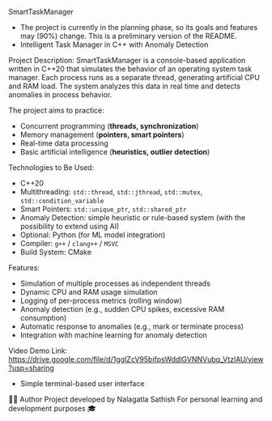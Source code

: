 SmartTaskManager
- The project is currently in the planning phase, so its goals and features may (90%) change. This is a preliminary version of the README.
- Intelligent Task Manager in C++ with Anomaly Detection

Project Description:
SmartTaskManager is a console-based application written in C++20 that simulates the behavior of an operating system task manager. Each process runs as a separate thread, generating artificial CPU and RAM load. The system analyzes this data in real time and detects anomalies in process behavior.

The project aims to practice:
* Concurrent programming (**threads, synchronization**)
* Memory management (**pointers, smart pointers**)
* Real-time data processing
* Basic artificial intelligence (**heuristics, outlier detection**)

Technologies to Be Used:
* C++20
* Multithreading: `std::thread`, `std::jthread`, `std::mutex`, `std::condition_variable`
* Smart Pointers: `std::unique_ptr`, `std::shared_ptr`
* Anomaly Detection: simple heuristic or rule-based system (with the possibility to extend using AI)
* Optional: Python (for ML model integration)
* Compiler: `g++` / `clang++` / `MSVC`
* Build System: CMake

Features:
* Simulation of multiple processes as independent threads
* Dynamic CPU and RAM usage simulation
* Logging of per-process metrics (rolling window)
* Anomaly detection (e.g., sudden CPU spikes, excessive RAM consumption)
* Automatic response to anomalies (e.g., mark or terminate process)
* Integration with machine learning for anomaly detection

Video Demo Link:
https://drive.google.com/file/d/1ggIZcV95bifpsWddlGVNNVubq_VtzlAU/view?usp=sharing

* Simple terminal-based user interface

👨‍💻 Author
Project developed by Nalagatla Sathish
For personal learning and development purposes 🎓

